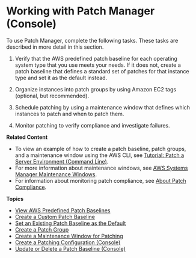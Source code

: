 # Working with Patch Manager \(Console\)<a name="sysman-patch-working"></a>

To use Patch Manager, complete the following tasks\. These tasks are described in more detail in this section\.

1. Verify that the AWS predefined patch baseline for each operating system type that you use meets your needs\. If it does not, create a patch baseline that defines a standard set of patches for that instance type and set it as the default instead\.

1. Organize instances into patch groups by using Amazon EC2 tags \(optional, but recommended\)\.

1. Schedule patching by using a maintenance window that defines which instances to patch and when to patch them\.

1. Monitor patching to verify compliance and investigate failures\.

**Related Content**
+ To view an example of how to create a patch baseline, patch groups, and a maintenance window using the AWS CLI, see [Tutorial: Patch a Server Environment \(Command Line\)](sysman-patch-cliwalk.md)\.
+ For more information about maintenance windows, see [AWS Systems Manager Maintenance Windows](systems-manager-maintenance.md)\.
+ For information about monitoring patch compliance, see [About Patch Compliance](sysman-compliance-about.md#sysman-compliance-monitor-patch)\.

**Topics**
+ [View AWS Predefined Patch Baselines](view-predefined-patch-baselines.md)
+ [Create a Custom Patch Baseline](sysman-patch-baseline-console.md)
+ [Set an Existing Patch Baseline as the Default](set-default-patch-baseline.md)
+ [Create a Patch Group](sysman-patch-group-tagging.md)
+ [Create a Maintenance Window for Patching](sysman-patch-mw-console.md)
+ [Create a Patching Configuration \(Console\)](create-patching-configuration.md)
+ [Update or Delete a Patch Baseline \(Console\)](patch-baseline-update-or-delete.md)